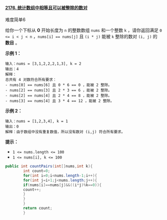#### [2176. 统计数组中相等且可以被整除的数对](https://leetcode-cn.com/problems/count-equal-and-divisible-pairs-in-an-array/)

难度简单6

给你一个下标从 **0** 开始长度为 `n` 的整数数组 `nums` 和一个整数 `k` ，请你返回满足 `0 <= i < j < n` ，`nums[i] == nums[j]` 且 `(i * j)` 能被 `k`
整除的数对 `(i, j)` 的 **数目** 。

**示例 1：**

```
输入：nums = [3,1,2,2,2,1,3], k = 2
输出：4
解释：
总共有 4 对数符合所有要求：
- nums[0] == nums[6] 且 0 * 6 == 0 ，能被 2 整除。
- nums[2] == nums[3] 且 2 * 3 == 6 ，能被 2 整除。
- nums[2] == nums[4] 且 2 * 4 == 8 ，能被 2 整除。
- nums[3] == nums[4] 且 3 * 4 == 12 ，能被 2 整除。
```

**示例 2：**

```
输入：nums = [1,2,3,4], k = 1
输出：0
解释：由于数组中没有重复数值，所以没有数对 (i,j) 符合所有要求。
```

**提示：**

- `1 <= nums.length <= 100`
- `1 <= nums[i], k <= 100`

```java
public int countPairs(int[]nums,int k){
        int count=0;
        for(int i=0;i<nums.length-1;i++){
        for(int j=i+1;j<nums.length;j++){
        if(nums[i]==nums[j]&&((i*j)%k==0)){
        count++;
        }
        }
        }
        return count;
        }
```